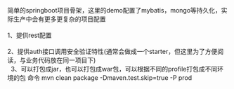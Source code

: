 

简单的springboot项目骨架，这里的demo配置了mybatis，mongo等持久化，实际生产中会有更多更复杂的项目配置<br>  
1、提供rest配置<br>  
2、提供auth接口调用安全验证特性(通常会做成一个starter，但这里为了方便阅读，与业务代码放在同一项目下)<br>  
3、可以打包成jar，也可以打包成war包，可以根据不同的profile打包成不同环境的包 命令 mvn clean package -Dmaven.test.skip=true -P prod<br>  
